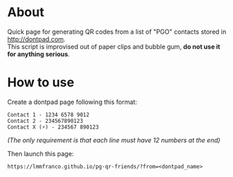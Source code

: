 # About
Quick page for generating QR codes from a list of "PGO" contacts stored in http://dontpad.com.  
This script is improvised out of paper clips and bubble gum, **do not use it for anything serious**.

# How to use
Create a dontpad page following this format:
```
Contact 1 - 1234 6578 9012
Contact 2 - 234567890123
Contact X (⚡) - 234567 890123
```
_(The only requirement is that each line must have 12 numbers at the end)_

Then launch this page:
```
https://lmmfranco.github.io/pg-qr-friends/?from=<dontpad_name>
```